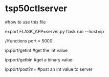 # tsp50ctlserver


#how to use this file

export FLASK_APP=server.py
flask run --host=ip

//functions
port = 5000

ip:port/getint		#get the int value

ip:port/getbin		#get a binary value

ip:port/post?n=		#post an int value to server
